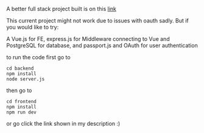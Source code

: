 A better full stack project built is on this <a href="https://github.com/Moonshallow5/blog-api">link</a>

This current project might not work due to issues with oauth sadly. But if you would like to try:

A Vue.js for FE, express.js for Middleware connecting to Vue and PostgreSQL for database, and passport.js and OAuth for user authentication


to run the code first go to 

```
cd backend 
npm install
node server.js
```

then go to

```
cd frontend
npm install
npm run dev
```

or go click the link shown in my description :)
